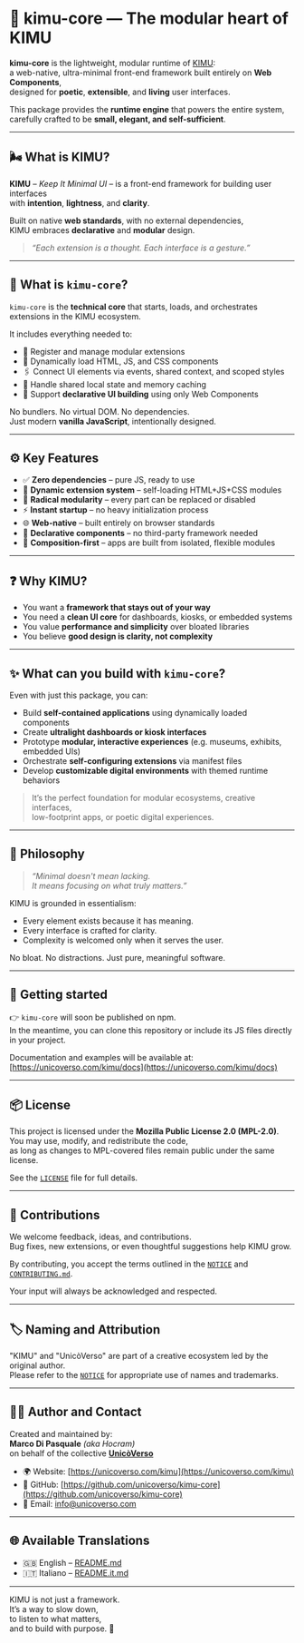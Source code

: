 # 🧩 kimu-core — The modular heart of KIMU

**kimu-core** is the lightweight, modular runtime of [KIMU](https://github.com/unicoverso/kimu):  
a web-native, ultra-minimal front-end framework built entirely on **Web Components**,  
designed for **poetic**, **extensible**, and **living** user interfaces.

This package provides the **runtime engine** that powers the entire system,  
carefully crafted to be **small, elegant, and self-sufficient**.

---

## 🌬️ What is KIMU?

**KIMU** – *Keep It Minimal UI* – is a front-end framework for building user interfaces  
with **intention**, **lightness**, and **clarity**.

Built on native **web standards**, with no external dependencies,  
KIMU embraces **declarative** and **modular** design.

> _“Each extension is a thought. Each interface is a gesture.”_

---

## 🔧 What is `kimu-core`?

`kimu-core` is the **technical core** that starts, loads, and orchestrates extensions in the KIMU ecosystem.

It includes everything needed to:

- 🧠 Register and manage modular extensions
- 🧩 Dynamically load HTML, JS, and CSS components
- 🖇️ Connect UI elements via events, shared context, and scoped styles
- 💾 Handle shared local state and memory caching
- 🧱 Support **declarative UI building** using only Web Components

No bundlers. No virtual DOM. No dependencies.  
Just modern **vanilla JavaScript**, intentionally designed.

---

## ⚙️ Key Features

- ✅ **Zero dependencies** – pure JS, ready to use
- 🔌 **Dynamic extension system** – self-loading HTML+JS+CSS modules
- 🧩 **Radical modularity** – every part can be replaced or disabled
- ⚡ **Instant startup** – no heavy initialization process
- 🌐 **Web-native** – built entirely on browser standards
- 🧱 **Declarative components** – no third-party framework needed
- 🎯 **Composition-first** – apps are built from isolated, flexible modules

---

## ❓ Why KIMU?

- You want a **framework that stays out of your way**
- You need a **clean UI core** for dashboards, kiosks, or embedded systems
- You value **performance and simplicity** over bloated libraries
- You believe **good design is clarity, not complexity**

---

## ✨ What can you build with `kimu-core`?

Even with just this package, you can:

- Build **self-contained applications** using dynamically loaded components
- Create **ultralight dashboards or kiosk interfaces**
- Prototype **modular, interactive experiences** (e.g. museums, exhibits, embedded UIs)
- Orchestrate **self-configuring extensions** via manifest files
- Develop **customizable digital environments** with themed runtime behaviors

> It’s the perfect foundation for modular ecosystems, creative interfaces,  
> low-footprint apps, or poetic digital experiences.

---

## 🌿 Philosophy

> _“Minimal doesn't mean lacking.  
> It means focusing on what truly matters.”_

KIMU is grounded in essentialism:

- Every element exists because it has meaning.
- Every interface is crafted for clarity.
- Complexity is welcomed only when it serves the user.

No bloat. No distractions. Just pure, meaningful software.

---

## 🚀 Getting started

👉 `kimu-core` will soon be published on npm.  
In the meantime, you can clone this repository or include its JS files directly in your project.

Documentation and examples will be available at:  
[https://unicoverso.com/kimu/docs](https://unicoverso.com/kimu/docs)

---

## 📦 License

This project is licensed under the **Mozilla Public License 2.0 (MPL-2.0)**.  
You may use, modify, and redistribute the code,  
as long as changes to MPL-covered files remain public under the same license.

See the [`LICENSE`](./LICENSE) file for full details.

---

## 🤝 Contributions

We welcome feedback, ideas, and contributions.  
Bug fixes, new extensions, or even thoughtful suggestions help KIMU grow.

By contributing, you accept the terms outlined in the [`NOTICE`](./NOTICE) and [`CONTRIBUTING.md`](./CONTRIBUTING.md).

Your input will always be acknowledged and respected.

---

## 🏷️ Naming and Attribution

"KIMU" and "UnicòVerso" are part of a creative ecosystem led by the original author.  
Please refer to the [`NOTICE`](./NOTICE) for appropriate use of names and trademarks.

---

## 🧑‍💻 Author and Contact

Created and maintained by:  
**Marco Di Pasquale** *(aka Hocram)*  
on behalf of the collective **[UnicòVerso](https://unicoverso.com)**

- 🌍 Website: [https://unicoverso.com/kimu](https://unicoverso.com/kimu)
- 🐙 GitHub: [https://github.com/unicoverso/kimu-core](https://github.com/unicoverso/kimu-core)
- 📩 Email: [info@unicoverso.com](mailto:info@unicoverso.com)

---

## 🌐 Available Translations

- 🇬🇧 English – [README.md](./README.md)  
- 🇮🇹 Italiano – [README.it.md](./README.it.md)

---

KIMU is not just a framework.  
It’s a way to slow down,  
to listen to what matters,  
and to build with purpose. 🌱
